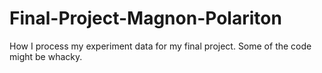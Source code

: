 # Final-Project-Magnon-Polariton
How I process my experiment data for my final project. Some of the code might be whacky.
